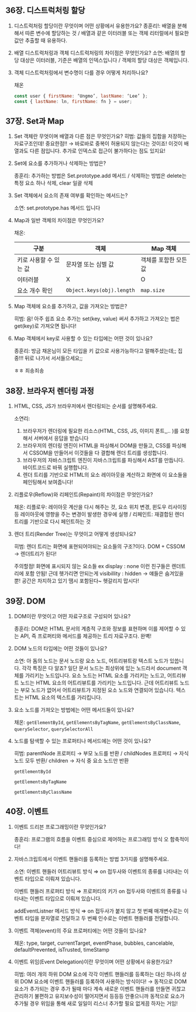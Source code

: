 ## 36장. 디스트럭처링 할당

1. 디스트럭처링 할당이란 무엇이며 어떤 상황에서 유용한가요?
종훈리!: 배열을 분해해서 따른 변수에 할당하는 것 / 배열과 같은 이터러블 또는 객체 리터럴에서 필요한 값만 추출할 때 유용하다.
2. 배열 디스트럭처링과 객체 디스트럭처링의 차이점은 무엇인가요?
소연: 배열의 할당 대상은 이터러블, 기준은 배열의 인덱스입니다 / 객체의 할당 대상은 객체입니다. 
3. 객체 디스트럭처링에서 변수명이 다를 경우 어떻게 처리하나요?
    
    채온
    
    ```jsx
    const user { firstName: ‘Ungmo’, lastName: ‘Lee’ };
    const { lastName: ln, firstName: fn } = user;
    ```
    

## 37장. Set과 Map

1. Set 객체란 무엇이며 배열과 다른 점은 무엇인가요?
히범: 값들의 집합을 저장하는 자료구조인데! 중요한점!! → 바로바로 중복이 허용되지 않는다는 것이죠!
이것이 배열과도 다른 점입니다. 추가로 인덱스로 접근이 불가하다는 점도 있지요!
2. Set에 요소를 추가하거나 삭제하는 방법은?
    
    종훈리: 추가하는 방법은 Set.prototype.add 메서드 / 삭제하는 방법은 delete는 특정 요소 하나 삭제, clear 일괄 삭제
    
3. Set 객체에서 요소의 존재 여부를 확인하는 메서드는?
    
    소연: set.prototype.has 메서드 입니다
    
4. Map과 일반 객체의 차이점은 무엇인가요?
    
    채온:
    
    | 구분 | 객체 | Map 객체 |
    | --- | --- | --- |
    | 키로 사용할 수 있는 값 | 문자열 또는 심벌 값 | 객체를 포함한 모든 값 |
    | 이터러블 | X | O |
    | 요소 개수 확인 | `Object.keys(obj).length` | `map.size` |
5. Map 객체에 요소를 추가하고, 값을 가져오는 방법은?
    
    히범: 음! 아주 쉽죠 요소 추가는 set(key, value) 써서 추가하고 가져오는 법은 get(key)로 가져오면 됩니다!
    
6. Map 객체에서 key로 사용할 수 있는 타입에는 어떤 것이 있나요?
    
    종훈리: 방금 채온님이 모든 타입을 키 값으로 사용가능하다고 말해주셨는데;; 집중!!! 뒤로 나가서 서서들으세요;; 
    
    ㅎㅎ 죄송죄송
    

## 38장. 브라우저 렌더링 과정

1. HTML, CSS, JS가 브라우저에서 렌더링되는 순서를 설명해주세요.
    
    소연리: 
    
    1. 브라우저가 렌더링에 필요한 리소스(HTML, CSS, JS, 이미지 폰트,,.. )를 요청해서 서버에서 응답을 받습니다
    2. 브라우저의 렌더링 엔진이 HTML을 파싱해서 DOM을 만들고, CSS를 파싱해서 CSSOM을 만들어서 이것들을 다 결합해 렌더 트리를 생성합니다.
    3. 브라우저의 자바스크립트 엔진이 자바스크립트를 파싱해서 AST를 만듭니다. 바이트코드로 바꿔 실행합니다. 
    4. 렌더 트리를 기반으로 HTML의 요소 레이아웃을 계산하고 화면에 이 요소들을 페인팅해서 보여줍니다!
2. 리플로우(Reflow)와 리페인트(Repaint)의 차이점은 무엇인가요?
    
    채온: 리플로우: 레이아웃 계산을 다시 해주는 것, 요소 위치 변경, 윈도우 리사이징 등 레이아웃에 영향을 주는 변경이 발생한 경우에 실행 / 리페인트: 재결합된 렌더 트리를 기반으로 다시 페인트하는 것
    
3. 렌더 트리(Render Tree)는 무엇이고 어떻게 생성되나요?
    
    히범: 렌더 트리는 화면에 표현되어야되는 요소들의 구조?이다. DOM + CSSOM → 렌더트리가 된다!
    
    주의할점! 화면에 표시되지 않는 요소들 ex display : none 이런 친구들은 렌더트리에 포함 안됨! 근데 헷가리면 안되는게 visibillity : hidden → 얘들은 숨겨있을 뿐! 공간은 차지하고 있기 땜시 포함된다~ 헷갈리지 맙시다!
    

## 39장. DOM

1. DOM이란 무엇이고 어떤 자료구조로 구성되어 있나요?
    
    종훈리: DOM은 HTML 문서의 계층적 구조와 정보를 표현하며 이를 제어할 수 있는 API, 즉 프로퍼티와 메서드를 제공하는 트리 자료구조다. 완벽!
    
2. DOM 노드의 타입에는 어떤 것들이 있나요?
    
    소연: 아 돔의 노드는 문서 노드랑 요소 노드, 어트리뷰트랑 텍스트 노드가 있씁니다. 각각 특징은 다 알죠? 일단 문서 노드는 최상위에 있는 노드라서 document 객체를 가리키는 노드입니다. 요소 노드는 HTML 요소를 가리키는 노드고, 어트리뷰트 노드는 HTML 요소의 어트리뷰트를 가리키는 노드입니다. 근데 어트리뷰트 노드는 부모 노드가 없어서 어트리뷰트가 지정된 요소 노드와 연결되어 있습니다. 텍스트는 HTML 요소의 텍스트를 가리킵니다.
    
3. 요소 노드를 가져오는 방법에는 어떤 메서드들이 있나요?
    
    채온: `getElementById`, `getElementsByTagName`, `getElementsByClassName`, `querySelector`, `querySelectorAll`
    
4. 노드를 탐색할 수 있는 프로퍼티나 메서드에는 어떤 것이 있나요?
    
    히범: parentNode 프로퍼티 → 부모 노드를 반환 / childNodes 프로퍼티 → 자식 노드 모두 반환/ children → 자식 중 요소 노드만 반환
    
    `getElementById`
    
    `getElementsByTagName`
    
    `getElementsByClassName`
    

## 40장. 이벤트

1. 이벤트 드리븐 프로그래밍이란 무엇인가요?
    
    종훈리: 프로그램의 흐름을 이벤트 중심으로 제어하는 프로그래밍 방식
    오 함축적이다!
    
2. 자바스크립트에서 이벤트 핸들러를 등록하는 방법 3가지를 설명해주세요.
    
    소연: 이벤트 핸들러 어트리뷰트 방식 ⇒ on 접두사와 이벤트의 종류를 나타내는 이벤트 타입으로 이뤄져 있습니다.
    
    이벤트 핸들러 프로퍼티 방식 ⇒ 프로퍼티의 키가 on 접두사와 이벤트의 종류를 나타내는 이벤트 타입으로 이뤄져 있습니다.
    
    addEventListner 메서드 방식 ⇒ on 접두사가 붙지 않고 첫 번째 매개변수로는 이벤트 타입을 문자열로 전달하고 두 번째 인수로는 이벤트 핸들러를 전달합니다.
    
3. 이벤트 객체(event)의 주요 프로퍼티에는 어떤 것들이 있나요?
    
    채온: type, target, currentTarget, eventPhase, bubbles, cancelable, defaultPrevented, isTrusted, timeStamp
    
4. 이벤트 위임(Event Delegation)이란 무엇이며 어떤 상황에서 유용한가요?
    
    히범: 여러 개의 하위 DOM 요소에 각각 이벤트 핸들러를 등록하는 대신 하나의 상위 DOM 요소에 이벤트 핸들러를 등록하여 사용하는 방식이다!
    → 동적으로 DOM 요소가 추가되는 경우 추가 될때 마다 계속 새로운 이벤트 핸들러를 만들면 귀찮고 관리하기 불편하고 유지보수성이 떨어지면서 등등등 안좋으니까 동적으로 요소가 추가될 경우 위임을 통해 새로 일일이 리스너 추가할 필요 없게끔 하자는 거임!
